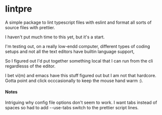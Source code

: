 # lintpre

A simple package to lint typescript files with eslint and format all sorts of source files with prettier.

I haven't put much time to this yet, but it's a start.

I'm testing out, on a really low-endd computer, different types of coding setups and not all the text editors have builtin language support,

So I figured out I'd put together something local that I can run from the cli regardlesss of the editor.

I bet vi(m) and emacs have this stuff figured out but I am not that hardcore. Gotta point and click occcasionally
to keep the mouse hand warm :).

#### Notes
Intriguing why config file options don't seem to work. I want tabs instead of spaces so had to add --use-tabs switch
to the prettier script lines.
